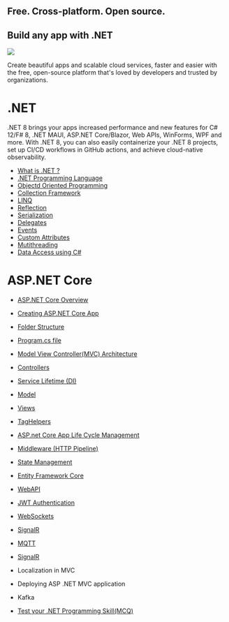 ## Free. Cross-platform. Open source.
## Build any app with .NET
<img src="https://devblogs.microsoft.com/dotnet/wp-content/uploads/sites/10/2022/11/dotnet-platform2.png"/>

Create beautiful apps and scalable cloud services, faster and easier with the free, open-source platform that's loved by developers and trusted by organizations.

# .NET
.NET 8 brings your apps increased performance and new features for C# 12/F# 8, .NET MAUI, ASP.NET Core/Blazor, Web APIs, WinForms, WPF and more. With .NET 8, you can also easily containerize your .NET 8 projects, set up CI/CD workflows in GitHub actions, and achieve cloud-native observability.
- <a href="https://github.com/RaviTambade/.NET/blob/main/dotnet.md">What is .NET ?</a>
- <a href="https://github.com/RaviTambade/.NET/blob/main/CSharpLang.md">.NET Programming Language</a>
- <a href="https://github.com/RaviTambade/.NET/blob/main/oo.md">Objectd Oriented  Programming</a>
- <a href="https://github.com/RaviTambade/.NET/blob/main/Collections.md">Collection Framework</a>
- <a href="https://github.com/RaviTambade/.NET/blob/main/LINQ.md">LINQ</a>
- <a href="https://github.com/RaviTambade/.NET/blob/main/Reflection.md">Reflection</a>
- <a href="https://github.com/RaviTambade/.NET/blob/main/Serialization.md">Serialization</a>
- <a href="https://github.com/RaviTambade/.NET/blob/main/delegate.md">Delegates</a>
- <a href="https://github.com/RaviTambade/.NET/blob/main/events.md">Events</a>
- <a href="https://github.com/RaviTambade/.NET/blob/main/Attributes.md">Custom Attributes</a>
- <a href="https://github.com/RaviTambade/.NET/blob/main/multithreading.md">Mutithreading</a>
- <a href="https://github.com/RaviTambade/.NET/blob/main/databasecrud.md">Data Access using C#</a>

# ASP.NET  Core
- <a href="https://github.com/RaviTambade/.NET/blob/main/aspnetintro.md">ASP.NET Core Overview </a>
- <a href="https://github.com/RaviTambade/.NET/blob/main/creatingaspnet.md">Creating ASP.NET Core App </a>
- <a href="https://github.com/RaviTambade/.NET/blob/main/aspnetfolderstructure.md">Folder Structure</a>
- <a href="https://github.com/RaviTambade/.NET/blob/main/Program.md">Program.cs file</a>
- <a href="https://github.com/RaviTambade/.NET/blob/main/mvc.md">Model View Controller(MVC) Architecture</a>
- <a href="https://github.com/RaviTambade/.NET/blob/main/Controllers.md">Controllers</a>
- <a href="https://github.com/RaviTambade/.NET/blob/main/ServiceLifetime.md">Service Lifetime (DI)</a>
- <a href="https://github.com/RaviTambade/.NET/blob/main/Models.md">Model</a>
- <a href="https://github.com/RaviTambade/.NET/blob/main/Views.md">Views</a>
- <a href="https://github.com/RaviTambade/.NET/blob/main/taghelper.md">TagHelpers</a>
- <a href="https://github.com/RaviTambade/.NET/blob/main/AspnetCoreLifeCycle.md">ASP.net Core App Life Cycle Management</a>
- <a href="https://github.com/RaviTambade/.NET/blob/main/Middleware.md"> Middleware (HTTP Pipeline)</a>
- <a href="https://github.com/RaviTambade/.NET/blob/main/Statemgmt.md"> State Management</a>
- <a href="https://github.com/RaviTambade/.NET/blob/main/entityframeworkcore.md"> Entity Framework Core</a>
- <a href="https://github.com/RaviTambade/.NET/blob/main/Webapi.md"> WebAPI</a>
- <a href="https://github.com/RaviTambade/.NET/blob/main/JWT.md">JWT Authentication</a>
- <a href="https://github.com/RaviTambade/.NET/blob/main/websockets.md"> WebSockets</a>
- <a href="https://github.com/RaviTambade/.NET/blob/main/signalR.md"> SignalR</a>
- <a href="https://github.com/RaviTambade/.NET/blob/main/MQTT.md"> MQTT</a>
- <a href="https://github.com/RaviTambade/.NET/blob/main/signalR.md"> SignalR</a>
- Localization in MVC
- Deploying ASP .NET MVC application
- Kafka


- <a href="https://github.com/RaviTambade/.NET/blob/main/mcq.md">Test your .NET Programming Skill(MCQ)</a>

